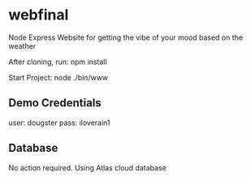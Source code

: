 # webfinal
Node Express Website for getting the vibe of your mood based on the weather

After cloning, run: 
npm install

Start Project:
node ./bin/www

Demo Credentials
----------------
user: dougster
pass: iloverain1

Database
--------
No action required. Using Atlas cloud database
